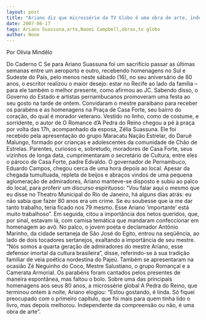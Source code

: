 ```yaml
---
layout: post
title: "Ariano diz que microssérie da TV Globo é uma obra de arte, independente da compreensão ou não"
date: 2007-06-17
tags: Ariano Suassuna,arte,Naomi Campbell,obras,tv globo
author: None
---
```

Por Ol&iacute;via Mind&ecirc;lo 

Do Caderno C
Se para Ariano Suassuna foi um sacrif&iacute;cio passar as &uacute;ltimas semanas entre um aeroporto e outro, recebendo homenagens no Sul e Sudeste do Pa&iacute;s, pelo menos neste s&aacute;bado (16), no seu anivers&aacute;rio de 80 anos, o escritor realizou o maior desejo: estar no Recife ao lado da fam&iacute;lia &ndash; para ele tamb&eacute;m o melhor presente, como afirmou ao JC. 
Sabendo disso, o Governo do Estado e artistas pernambucanos promoveram uma festa ao seu gosto na tarde de ontem. Convidaram o mestre paraibano para receber os parab&eacute;ns e as homenagens na Pra&ccedil;a de Casa Forte, seu bairro do cora&ccedil;&atilde;o, do qual &eacute; morador veterano. 
Vestido no linho, como de costume, e sorridente, o autor de O Romance d&rsquo;A Pedra do Reino chegou a p&eacute; &agrave; pra&ccedil;a por volta das 17h, acompanhado da esposa, Z&eacute;lia Suassuna. 
Ele foi recebido pela apresenta&ccedil;&atilde;o do grupo Maracatu Na&ccedil;&atilde;o Estrelar, do Daru&ecirc; Malungo, formado por crian&ccedil;as e adolescentes da comunidade de Ch&atilde;o de Estrelas. 
Parentes, curiosos e, sobretudo, moradores de Casa Forte, seus vizinhos de longa data, cumprimentaram o secret&aacute;rio de Cultura, entre eles o p&aacute;roco de Casa Forte, padre Edvaldo. O governador de Pernambuco, Eduardo Campos, chegou cerca de uma hora depois ao local. 
Apesar da chegada tumultuada, repleta de beijos e abra&ccedil;os vindos de uma pequena aglomera&ccedil;&atilde;o de admiradores, Ariano manteve-se disposto e subiu ao palco do local, para proferir um discurso espirituoso: &ldquo;Vou falar aqui o mesmo que eu disse no Theatro Municipal do Rio de Janeiro, h&aacute; alguns dias atr&aacute;s: eu n&atilde;o sabia que fazer 80 anos era um crime. Se eu soubesse que ia me dar tanto trabalho, teria ficado nos 79 mesmo. Esse Ariano &lsquo;importante&rsquo; est&aacute; muito trabalhoso&rdquo;. 
Em seguida, citou a import&acirc;ncia dos netos queridos, que, por sinal, estavam l&aacute;, com camisa tem&aacute;tica que mandaram confeccionar em homenagem ao av&ocirc;. 
No palco, o jovem poeta e declamador Ant&ocirc;nio Marinho, da cidade sertaneja de S&atilde;o Jos&eacute; do Egito, entrou na seq&uuml;&ecirc;ncia, ao lado de dois tocadores sertanejos, exaltando a import&acirc;ncia de seu mestre. &ldquo;N&oacute;s somos a quarta gera&ccedil;&atilde;o de admiradores do mestre Ariano, esse defensor imortal da cultura brasileira&rdquo;, disse, referindo-se &agrave; sua tradi&ccedil;&atilde;o familiar de veia po&eacute;tica nordestina do Paje&uacute;. 
Tamb&eacute;m se apresentaram na ocasi&atilde;o Z&eacute; Neguinho do Coco, Mestre Salustiano, o grupo Roman&ccedil;al e a Camerata Armorial. Os parab&eacute;ns foram cantados pelos presentes de maneira espont&acirc;nea, mas faltou o bolo. 
Sobre uma das principais homenagens aos seus 80 anos, a micross&eacute;rie global A Pedra do Reino, que terminou ontem &agrave; noite, Ariano elogiou: &ldquo;Estou gostando, &eacute; linda. S&oacute; fiquei preocupado com o primeiro cap&iacute;tulo, que foi mais para quem tinha lido o livro, mas depois melhorou. Independente da compreens&atilde;o ou n&atilde;o, &eacute; uma obra de arte&rdquo;.
 